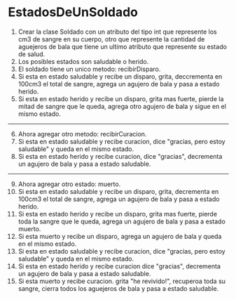 # EstadosDeUnSoldado

1. Crear la clase Soldado con un atributo del tipo int que represente los cm3 de sangre en su cuerpo, otro que represente la cantidad de aguejeros de bala que tiene un ultimo atributo que represente su estado de salud.
2. Los posibles estados son saludable o herido.
3. El soldado tiene un unico metodo: recibirDisparo.
4. Si esta en estado saludable y recibe un disparo, grita, deccrementa en 100cm3 el total de sangre, agrega un agujero de bala y pasa a estado herido.
5. Si esta en estado herido y recibe un disparo, grita mas fuerte, pierde la mitad de sangre que le queda, agrega otro agujero de bala y sigue en el mismo estado.
___________________________________________________________________________________________________________________________________________

6. Ahora agregar otro metodo: recibirCuracion.
7. Si esta en estado saludable y recibe curacion, dice "gracias, pero estoy saludable" y queda en el mismo estado.
8. Si esta en estado herido y recibe curacion, dice "gracias", decrementa un agujero de bala y pasa a estado saludable.
___________________________________________________________________________________________________________________________________________

9. Ahora agregar otro estado: muerto.
10. Si esta en estado saludable y recibe un disparo, grita, decrementa en 100cm3 el total de sangre, agrega un agujero de bala y pasa a estado herido.
11. Si esta en estado herido y recibe un disparo, grita mas fuerte, pierde toda la sangre que le queda, agrega un agujero de bala y pasa a estado muerto.
12. Si esta muerto y recibe un disparo, agrega un agujero de bala y queda en el mismo estado.
13. Si esta en estado saludable y recibe curacion, dice "gracias, pero estoy saludable" y queda en el mismo estado.
14. Si esta en estado herido y recibe curacion dice "gracias", decrementa un agujero de bala y pasa a estado saludable.
15. Si esta muerto y recibe curacion. grita "he revivido!", recuperoa toda su sangre, cierra todos los aguejeros de bala y pasa a estado saludable.
